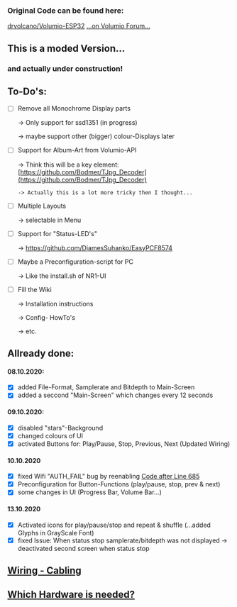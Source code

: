 ### Original Code can be found here:
[drvolcano/Volumio-ESP32](https://github.com/drvolcano/Volumio-ESP32)
[...on Volumio Forum...](https://community.volumio.org/t/wifi-remote-for-volumio-based-on-esp32-and-oled/39146)

## This is a moded Version...
### and actually under construction!

## To-Do's:

- [ ] Remove all Monochrome Display parts 

  -> Only support for ssd1351 (in progress)

  -> maybe support other (bigger) colour-Displays later
  
- [ ] Support for Album-Art from Volumio-API
  
  -> Think this will be a key element:[https://github.com/Bodmer/TJpg_Decoder](https://github.com/Bodmer/TJpg_Decoder)
      
      -> Actually this is a lot more tricky then I thought...

- [ ] Multiple Layouts
  
  -> selectable in Menu

- [ ] Support for "Status-LED's"

  -> https://github.com/DjamesSuhanko/EasyPCF8574

- [ ] Maybe a Preconfiguration-script for PC

  -> Like the install.sh of NR1-UI

- [ ] Fill the Wiki

  -> Installation instructions

  -> Config- HowTo's

  -> etc.

## Allready done:

#### 08.10.2020:
- [x] added File-Format, Samplerate and Bitdepth to Main-Screen
- [x] added a seccond "Main-Screen" which changes every 12 seconds

#### 09.10.2020:
- [x] disabled "stars"-Background
- [x] changed colours of UI
- [x] activated Buttons for: Play/Pause, Stop, Previous, Next (Updated Wiring)

#### 10.10.2020
- [x] fixed Wifi "AUTH_FAIL" bug by reenabling [Code after Line 685](https://github.com/Maschine2501/Volumio-ESP32/blob/3154605cc0bf50a21a37f0314f13afc1339804dc/src/main.cpp#L685)
- [x] Preconfiguration for Button-Functions (play/pause, stop, prev & next)
- [x] some changes in UI (Progress Bar, Volume Bar...)

#### 13.10.2020
- [x] Activated icons for play/pause/stop and repeat & shuffle (...added Glyphs in GrayScale Font)
- [x] fixed Issue: When status stop samplerate/bitdepth was not displayed -> deactivated second screen when status stop

## [Wiring - Cabling](https://github.com/Maschine2501/Volumio-ESP32/wiki/Wiring)

## [Which Hardware is needed?](https://github.com/Maschine2501/Volumio-ESP32/wiki/Used-Hardware)

